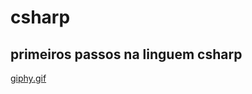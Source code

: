 # csharp
## primeiros passos na linguem csharp

[giphy.gif](https://www.google.com.br/search?q=gif+ninja&tbm=isch&ved=2ahUKEwjrk_3lp67xAhXjN7kGHXyfAagQ2-cCegQIABAA&oq=gif&gs_lcp=CgNpbWcQARgCMgcIABCxAxBDMgQIABBDMgQIABBDMgUIABCxAzIECAAQQzIFCAAQsQMyBQgAELEDMgUIABCxAzIFCAAQsQMyCAgAELEDEIMBOgIIAFDTmkVY_Z5FYNq3RWgAcAB4AIABigGIAZkDkgEDMC4zmAEAoAEBqgELZ3dzLXdpei1pbWfAAQE&sclient=img&ei=eXPTYKvzGOPv5OUP_L6GwAo&bih=657&biw=1366#imgrc=qyc5x6jNtsON7M)
